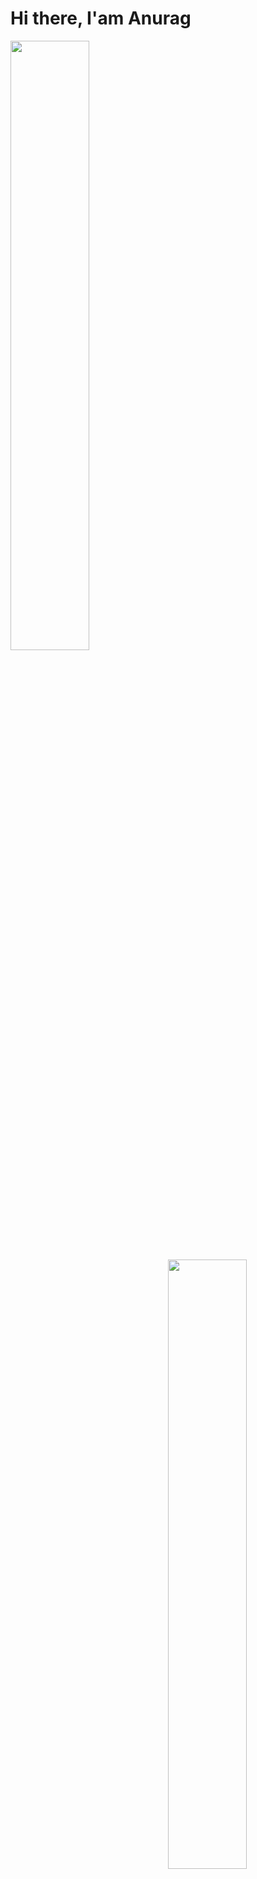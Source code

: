 # Hi there, I'am Anurag 

<img align="left" width="50%"  src ="https://github-readme-stats-tau-eight-79.vercel.app/api?username=Anurag-Mishra22&show_icons=true&theme=dark" />
<img align="right" width="50%"  src ="https://github-readme-stats-tau-eight-79.vercel.app/api/top-langs/?username=Anurag-Mishra22&layout=compact&theme=dark&show_icons" />

